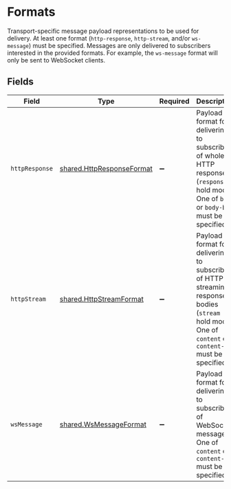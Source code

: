 # Formats

Transport-specific message payload representations to be used for delivery. At least one format (`http-response`, `http-stream`, and/or `ws-message`) must be specified. Messages are only delivered to subscribers interested in the provided formats. For example, the `ws-message` format will only be sent to WebSocket clients.


## Fields

| Field                                                                                                                                                     | Type                                                                                                                                                      | Required                                                                                                                                                  | Description                                                                                                                                               |
| --------------------------------------------------------------------------------------------------------------------------------------------------------- | --------------------------------------------------------------------------------------------------------------------------------------------------------- | --------------------------------------------------------------------------------------------------------------------------------------------------------- | --------------------------------------------------------------------------------------------------------------------------------------------------------- |
| `httpResponse`                                                                                                                                            | [shared.HttpResponseFormat](../../models/shared/httpresponseformat.md)                                                                                    | :heavy_minus_sign:                                                                                                                                        | Payload format for delivering to subscribers of whole HTTP responses (`response` hold mode). One of `body` or `body-bin` must be specified.               |
| `httpStream`                                                                                                                                              | [shared.HttpStreamFormat](../../models/shared/httpstreamformat.md)                                                                                        | :heavy_minus_sign:                                                                                                                                        | Payload format for delivering to subscribers of HTTP streaming response bodies (`stream` hold mode). One of `content` or `content-bin` must be specified. |
| `wsMessage`                                                                                                                                               | [shared.WsMessageFormat](../../models/shared/wsmessageformat.md)                                                                                          | :heavy_minus_sign:                                                                                                                                        | Payload format for delivering to subscribers of WebSocket messages. One of `content` or `content-bin` must be specified.                                  |